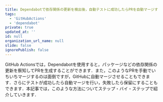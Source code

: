 ```yaml
---
title: Dependabotで依存関係の更新を検出後，自動テストに成功したらPRを自動マージする方法
tags:
  - 'GitHubActions'
  - 'dependabot'
private: true
updated_at: ''
id: null
organization_url_name: null
slide: false
ignorePublish: false
---
```

GitHub Actionsでは，Dependabotを使用すると，パッケージなどの依存関係の更新を察知してPRを生成することができます．また，このようなPRを手動でいちいちマージするのは面倒ですが，GitHubに自動マージさせることもできます．さらにテストが成功したら自動マージを行い，失敗したら保留にすることもできます．本記事では，このような方法についてステップ・バイ・ステップで紹介していきます．